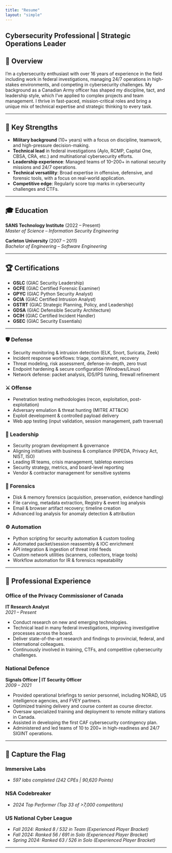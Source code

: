 ```yaml
---
title: "Resume"
layout: "simple"
---
```

**Cybersecurity Professional | Strategic Operations Leader**  
---

## 📌 Overview

I’m a cybersecurity enthusiast with over 16 years of experience in the field including work in federal investigations, managing 24/7 operations in high-stakes environments, and competing in cybersecurity challenges. My background as a Canadian Army officer has shaped my discipline, tact, and leadership style, which I’ve applied to complex projects and team management. I thrive in fast-paced, mission-critical roles and bring a unique mix of technical expertise and strategic thinking to every task.  

---

## 🔧 Key Strengths  
- **Military background** (10+ years) with a focus on discipline, teamwork, and high-pressure decision-making.  
- **Technical lead** in federal investigations (Aylo, RCMP, Capital One, CBSA, CRA, etc.) and multinational cybersecurity efforts.  
- **Leadership experience**: Managed teams of 10–200+ in national security missions and 24/7 operations.  
- **Technical versatility**: Broad expertise in offensive, defensive, and forensic tools, with a focus on real-world application.  
- **Competitive edge**: Regularly score top marks in cybersecurity challenges and CTFs.

---

## 🎓 Education  
**SANS Technology Institute** (2022 – Present)  
*Master of Science – Information Security Engineering*  

**Carleton University** (2007 – 2011)  
*Bachelor of Engineering – Software Engineering*  

---

## 🏆 Certifications  
- **GSLC** (GIAC Security Leadership)  
- **GCFE** (GIAC Certified Forensic Examiner)  
- **GPYC** (GIAC Python Security Analyst)  
- **GCIA** (GIAC Certified Intrusion Analyst)  
- **GSTRT** (GIAC Strategic Planning, Policy, and Leadership)  
- **GDSA** (GIAC Defensible Security Architecture)  
- **GCIH** (GIAC Certified Incident Handler)  
- **GSEC** (GIAC Security Essentials)  

---

### 🛡️ Defense
- Security monitoring & intrusion detection (ELK, Snort, Suricata, Zeek)  
- Incident response workflows: triage, containment, recovery  
- Threat modeling, risk assessment, defense-in-depth, zero trust 
- Endpoint hardening & secure configuration (Windows/Linux)  
- Network defense: packet analysis, IDS/IPS tuning, firewall refinement  

### ⚔️ Offense
- Penetration testing methodologies (recon, exploitation, post-exploitation)  
- Adversary emulation & threat hunting (MITRE ATT&CK)  
- Exploit development & controlled payload delivery  
- Web app testing (input validation, session management, path traversal)  

### 👥 Leadership
- Security program development & governance
- Aligning initiatives with business & compliance (PIPEDA, Privacy Act, NIST, ISO)  
- Leading IR teams, crisis management, tabletop exercises  
- Security strategy, metrics, and board-level reporting  
- Vendor & contractor management for sensitive systems  

### 🧾 Forensics
- Disk & memory forensics (acquisition, preservation, evidence handling)  
- File carving, metadata extraction, Registry & event log analysis  
- Email & browser artifact recovery; timeline creation  
- Advanced log analysis for anomaly detection & attribution  

### ⚙️ Automation
- Python scripting for security automation & custom tooling
- Automated packet/session reassembly & IOC enrichment  
- API integration & ingestion of threat intel feeds  
- Custom network utilities (scanners, collectors, triage tools)  
- Workflow automation for IR & forensics repeatability 

---

## 🚀 Professional Experience  

### Office of the Privacy Commissioner of Canada  
**IT Research Analyst**  
*2021 – Present*  
- Conduct research on new and emerging technologies.  
- Technical lead in many federal investigations, improving investigative processes across the board.
- Deliver state-of-the-art research and findings to provincial, federal, and international colleagues.
- Continuously involved in training, CTFs, and competitive cybersecurity challenges.  

### National Defence  
**Signals Officer | IT Security Officer**  
*2009 – 2021*  
- Provided operational briefings to senior personnel, including NORAD, US intelligence agencies, and FVEY partners.
- Optimized training delivery and course content as course director.
- Oversaw specialized training and deployment to remote military stations in Canada.  
- Assisted in developing the first CAF cybersecurity contingency plan.  
- Administered and led teams of 10 to 200+ in high-readiness and 24/7 SIGINT operations.  

---

## 🚩 Capture the Flag

### Immersive Labs
- *597 labs completed (242 CPEs | 90,620 Points)*

### NSA Codebreaker
- *2024 Top Performer (Top 33 of >7,000 competitors)*

### US National Cyber League
- *Fall 2024: Ranked 8 / 532 in Team (Experienced Player Bracket)*
- *Fall 2024: Ranked 56 / 691 in Solo (Experienced Player Bracket)*
- *Spring 2024: Ranked 63 / 526 in Solo (Experienced Player Bracket)*

---